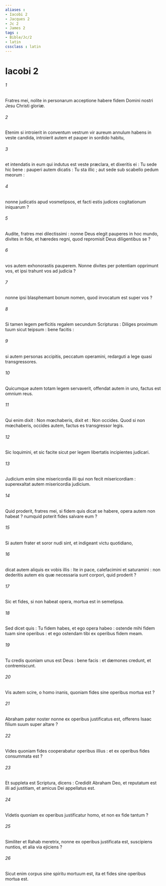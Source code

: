 ```yaml
---
aliases : 
- Iacobi 2
- Jacques 2
- Jc 2
- James 2
tags : 
- Bible/Jc/2
- latin
cssclass : latin
---
```


# Iacobi 2

###### 1
Fratres mei, nolite in personarum acceptione habere fidem Domini nostri Jesu Christi gloriæ.
###### 2
Etenim si introierit in conventum vestrum vir aureum annulum habens in veste candida, introierit autem et pauper in sordido habitu,
###### 3
et intendatis in eum qui indutus est veste præclara, et dixeritis ei : Tu sede hic bene : pauperi autem dicatis : Tu sta illic ; aut sede sub scabello pedum meorum :
###### 4
nonne judicatis apud vosmetipsos, et facti estis judices cogitationum iniquarum ?
###### 5
Audite, fratres mei dilectissimi : nonne Deus elegit pauperes in hoc mundo, divites in fide, et hæredes regni, quod repromisit Deus diligentibus se ?
###### 6
vos autem exhonorastis pauperem. Nonne divites per potentiam opprimunt vos, et ipsi trahunt vos ad judicia ?
###### 7
nonne ipsi blasphemant bonum nomen, quod invocatum est super vos ?
###### 8
Si tamen legem perficitis regalem secundum Scripturas : Diliges proximum tuum sicut teipsum : bene facitis :
###### 9
si autem personas accipitis, peccatum operamini, redarguti a lege quasi transgressores.
###### 10
Quicumque autem totam legem servaverit, offendat autem in uno, factus est omnium reus.
###### 11
Qui enim dixit : Non mœchaberis, dixit et : Non occides. Quod si non mœchaberis, occides autem, factus es transgressor legis.
###### 12
Sic loquimini, et sic facite sicut per legem libertatis incipientes judicari.
###### 13
Judicium enim sine misericordia illi qui non fecit misericordiam : superexaltat autem misericordia judicium.
###### 14
Quid proderit, fratres mei, si fidem quis dicat se habere, opera autem non habeat ? numquid poterit fides salvare eum ?
###### 15
Si autem frater et soror nudi sint, et indigeant victu quotidiano,
###### 16
dicat autem aliquis ex vobis illis : Ite in pace, calefacimini et saturamini : non dederitis autem eis quæ necessaria sunt corpori, quid proderit ?
###### 17
Sic et fides, si non habeat opera, mortua est in semetipsa.
###### 18
Sed dicet quis : Tu fidem habes, et ego opera habeo : ostende mihi fidem tuam sine operibus : et ego ostendam tibi ex operibus fidem meam.
###### 19
Tu credis quoniam unus est Deus : bene facis : et dæmones credunt, et contremiscunt.
###### 20
Vis autem scire, o homo inanis, quoniam fides sine operibus mortua est ?
###### 21
Abraham pater noster nonne ex operibus justificatus est, offerens Isaac filium suum super altare ?
###### 22
Vides quoniam fides cooperabatur operibus illius : et ex operibus fides consummata est ?
###### 23
Et suppleta est Scriptura, dicens : Credidit Abraham Deo, et reputatum est illi ad justitiam, et amicus Dei appellatus est.
###### 24
Videtis quoniam ex operibus justificatur homo, et non ex fide tantum ?
###### 25
Similiter et Rahab meretrix, nonne ex operibus justificata est, suscipiens nuntios, et alia via ejiciens ?
###### 26
Sicut enim corpus sine spiritu mortuum est, ita et fides sine operibus mortua est.
